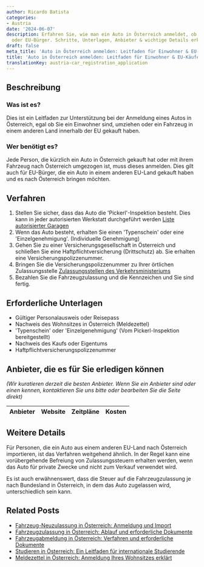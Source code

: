 ```yaml
---
author: Ricardo Batista
categories:
- Austria
date: '2024-06-07'
description: Erfahren Sie, wie man ein Auto in Österreich anmeldet, ob als Einwohner
  oder EU-Bürger. Schritte, Unterlagen, Anbieter & wichtige Details erklärt.
draft: false
meta_title: 'Auto in Österreich anmelden: Leitfaden für Einwohner & EU-Käufer'
title: 'Auto in Österreich anmelden: Leitfaden für Einwohner & EU-Käufer'
translationKey: austria-car_registration_application
---
```



## Beschreibung
### Was ist es?
Dies ist ein Leitfaden zur Unterstützung bei der Anmeldung eines Autos in Österreich, egal ob Sie ein Einwohner sind, umziehen oder ein Fahrzeug in einem anderen Land innerhalb der EU gekauft haben.

### Wer benötigt es?
Jede Person, die kürzlich ein Auto in Österreich gekauft hat oder mit ihrem Fahrzeug nach Österreich umgezogen ist, muss dieses anmelden. Dies gilt auch für EU-Bürger, die ein Auto in einem anderen EU-Land gekauft haben und es nach Österreich bringen möchten.

## Verfahren

1. Stellen Sie sicher, dass das Auto die 'Pickerl'-Inspektion besteht. Dies kann in jeder autorisierten Werkstatt durchgeführt werden [Liste autorisierter Garagen](https://www.oeamtc.at/mitgliedschaft/pruefdienst-leistungen/57a-begutachtung-pickerl/)
2. Wenn das Auto besteht, erhalten Sie einen 'Typenschein' oder eine 'Einzelgenehmigung'. (Individuelle Genehmigung)
3. Gehen Sie zu einer Versicherungsgesellschaft in Österreich und schließen Sie eine Haftpflichtversicherung (Drittschutz) ab. Sie erhalten eine Versicherungspolizzenummer.
4. Bringen Sie die Versicherungspolizzenummer zu Ihrer örtlichen Zulassungsstelle [Zulassungsstellen des Verkehrsministeriums](https://www.bmk.gv.at/das-ministerium/dienststellen/zulassungsstellen.html)
5. Bezahlen Sie die Fahrzeugzulassung und die Kennzeichen und Sie sind fertig.

## Erforderliche Unterlagen
* Gültiger Personalausweis oder Reisepass
* Nachweis des Wohnsitzes in Österreich (Meldezettel)
* 'Typenschein' oder 'Einzelgenehmigung' (Vom Pickerl-Inspektion bereitgestellt)
* Nachweis des Kaufs oder Eigentums
* Haftpflichtversicherungspolizzenummer

## Anbieter, die es für Sie erledigen können

_(Wir kuratieren derzeit die besten Anbieter. Wenn Sie ein Anbieter sind oder einen kennen, kontaktieren Sie uns bitte oder bearbeiten Sie die Seite direkt)_

| Anbieter | Website | Zeitpläne | Kosten |
| --------------- | --------------- | :-------------: | :-------------: |
## Weitere Details
Für Personen, die ein Auto aus einem anderen EU-Land nach Österreich importieren, ist das Verfahren weitgehend ähnlich. In der Regel kann eine vorübergehende Befreiung von Zulassungssteuern erhalten werden, wenn das Auto für private Zwecke und nicht zum Verkauf verwendet wird.

Es ist auch erwähnenswert, dass die Steuer auf die Fahrzeugzulassung je nach Bundesland in Österreich, in dem das Auto zugelassen wird, unterschiedlich sein kann.
## Related Posts

- [Fahrzeug-Neuzulassung in Österreich: Anmeldung und Import](https://tramitit.com/de/guides/austria/ummeldung_fahrzeug/)
- [Fahrzeugzulassung in Österreich: Ablauf und erforderliche Dokumente](https://tramitit.com/de/guides/austria/zulassungsbescheinigung/)
- [Fahrzeugabmeldung in Österreich: Verfahren und erforderliche Dokumente](https://tramitit.com/de/guides/austria/fahrzeugabmeldung/)
- [Studieren in Österreich: Ein Leitfaden für internationale Studierende](https://tramitit.com/de/guides/austria/anmeldung_zur_universitat/)
- [Meldezettel in Österreich: Anmeldung Ihres Wohnsitzes erklärt](https://tramitit.com/de/guides/austria/meldezettel/)